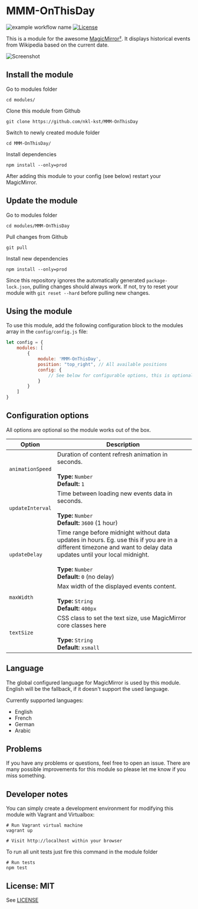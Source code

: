 # MMM-OnThisDay

![example workflow name](https://github.com/nkl-kst/MMM-OnThisDay/workflows/CI/badge.svg)
[![License](https://img.shields.io/badge/license-MIT-blue.svg)](http://choosealicense.com/licenses/mit)

This is a module for the awesome [MagicMirror²](https://github.com/MichMich/MagicMirror/). It displays historical events 
from Wikipedia based on the current date.

![Screenshot](screenshot/module.png)

## Install the module

Go to modules folder
```
cd modules/
```

Clone this module from Github
```
git clone https://github.com/nkl-kst/MMM-OnThisDay
```

Switch to newly created module folder
```
cd MMM-OnThisDay/
```

Install dependencies
```
npm install --only=prod
```

After adding this module to your config (see below) restart your MagicMirror.

## Update the module

Go to modules folder

```
cd modules/MMM-OnThisDay
```

Pull changes from Github

```
git pull
```

Install new dependencies

```
npm install --only=prod
```

Since this repository ignores the automatically generated ``package-lock.json``, pulling changes should always work. If not, try to reset your module with ``git reset --hard`` before pulling new changes.

## Using the module

To use this module, add the following configuration block to the modules array in the `config/config.js` file:
```js
let config = {
    modules: [
        {
            module: 'MMM-OnThisDay',
            position: "top_right", // All available positions
            config: {
                // See below for configurable options, this is optional
            }
        }
    ]
}
```

## Configuration options

All options are optional so the module works out of the box.

| Option                 | Description
|----------------------- |------------
| `animationSpeed`       | Duration of content refresh animation in seconds.<br><br>**Type:** `Number`<br>**Default:** `1`
| `updateInterval`       | Time between loading new events data in seconds.<br><br>**Type:** `Number`<br>**Default:** `3600` (1 hour)
| `updateDelay`          | Time range before midnight without data updates in hours. Eg. use this if you are in a different timezone and want to delay data updates until your local midnight.<br><br>**Type:** `Number`<br>**Default:** `0` (no delay)
| `maxWidth`             | Max width of the displayed events content.<br><br>**Type:** `String`<br>**Default:** `400px`
| `textSize`             | CSS class to set the text size, use MagicMirror core classes here<br><br>**Type:** `String`<br>**Default:** `xsmall`

## Language

The global configured language for MagicMirror is used by this module. English will be the fallback, if it doesn't 
support the used language.

Currently supported languages:
- English
- French
- German
- Arabic

## Problems

If you have any problems or questions, feel free to open an issue. There are many possible improvements for this module so please let me know if you miss something.

## Developer notes

You can simply create a development environment for modifying this module with Vagrant and Virtualbox:

```
# Run Vagrant virtual machine
vagrant up

# Visit http://localhost within your browser
```

To run all unit tests just fire this command in the module folder

```
# Run tests
npm test
```

## License: MIT

See [LICENSE](LICENSE.txt)
